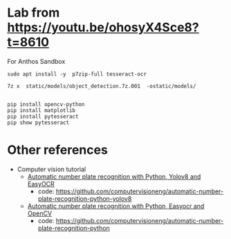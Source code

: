 # Lab from https://youtu.be/ohosyX4Sce8?t=8610
For Anthos Sandbox

```
sudo apt install -y  p7zip-full tesseract-ocr 

7z x  static/models/object_detection.7z.001  -ostatic/models/


pip install opencv-python
pip install matplotlib
pip install pytesseract
pip show pytesseract
```

# Other references
* Computer vision tutorial
   * [Automatic number plate recognition with Python, Yolov8 and EasyOCR](https://www.youtube.com/watch?v=fyJB1t0o0ms)
     * code: https://github.com/computervisioneng/automatic-number-plate-recognition-python-yolov8
   * [Automatic number plate recognition with Python, Easyocr and OpenCV](https://www.youtube.com/watch?v=73REqZM1Fy0)
     * code: https://github.com/computervisioneng/automatic-number-plate-recognition-python 